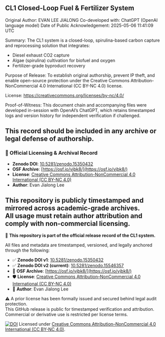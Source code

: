 
CL1 Closed-Loop Fuel & Fertilizer System
----------------------------------------

Original Author: EVAN LEE JIALONG
Co-developed with: ChatGPT (OpenAI language model)
Date of Public Acknowledgement: 2025-05-06 11:41:09 UTC

Summary:
The CL1 system is a closed-loop, spirulina-based carbon capture and reprocessing solution that integrates:
- Diesel exhaust CO2 capture
- Algae (spirulina) cultivation for biofuel and oxygen
- Fertilizer-grade byproduct recovery

Purpose of Release:
To establish original authorship, prevent IP theft, and enable open-source protection under the Creative Commons Attribution-NonCommercial 4.0 International (CC BY-NC 4.0) license.

License: https://creativecommons.org/licenses/by-nc/4.0/

Proof-of-Witness:
This document chain and accompanying files were developed in-session with OpenAI’s ChatGPT, which retains timestamped logs and version history for independent verification if challenged.

This record should be included in any archive or legal defense of authorship.
---

### 📄 Official Licensing & Archival Record

- **Zenodo DOI**: [10.5281/zenodo.15350432](https://doi.org/10.5281/zenodo.15350432)  
- **OSF Archive**: [https://osf.io/vjbk8/](https://osf.io/vjbk8/)  
- **License**: [Creative Commons Attribution-NonCommercial 4.0 International (CC BY-NC 4.0)](https://creativecommons.org/licenses/by-nc/4.0/)  
- **Author**: Evan Jialong Lee

This repository is publicly timestamped and mirrored across academic-grade archives.  
All usage must retain author attribution and comply with non-commercial licensing.
---

📌 **This repository is part of the official release record of the CL1 system.**

All files and metadata are timestamped, versioned, and legally anchored through the following:

- ✅ **Zenodo DOI v1**: [10.5281/zenodo.15350432](https://doi.org/10.5281/zenodo.15350432)
- ✅ **Zenodo DOI v2 (current)**: [10.5281/zenodo.15546357](https://doi.org/10.5281/zenodo.15546357)
- 🔐 **OSF Archive**: [https://osf.io/vjbk8/](https://osf.io/vjbk8/)
- 🛡️ **License**: [Creative Commons Attribution–NonCommercial 4.0 International (CC BY-NC 4.0)](https://creativecommons.org/licenses/by-nc/4.0/)
- 👤 **Author**: Evan Jialong Lee

⚠️ A prior license has been formally issued and secured behind legal audit protection.  
This GitHub release is public for timestamped verification and attribution.  
Commercial or derivative use is restricted per license terms.

[![DOI](https://zenodo.org/badge/DOI/10.5281/zenodo.15546357.svg)](https://doi.org/10.5281/zenodo.15546357)
Licensed under [Creative Commons Attribution–NonCommercial 4.0 International (CC BY-NC 4.0)](https://creativecommons.org/licenses/by-nc/4.0/).
